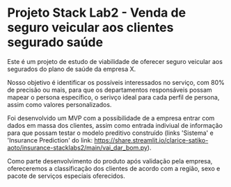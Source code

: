 # Projeto Stack Lab2 - Venda de seguro veicular aos clientes segurado saúde

Este é um projeto de estudo de viabilidade de oferecer seguro veicular aos segurados do plano de saúde da empresa X.

Nosso objetivo é identificar os possíveis interessados no serviço, com 80% de precisão ou mais, para que os departamentos responsáveis possam mapear o persona específico, o serivço ideal para cada perfil de persona, assim como valores personalizados.

Foi desenvolvido um MVP com a possibilidade de a empresa entrar com dados em massa dos clientes, assim como entrada indiviual de informação para que possam testar o modelo preditivo construído (links 'Sistema' e 'Insurance Prediction' do link: https://share.streamlit.io/clarice-satiko-aoto/insurance-stacklabs2/main/vai_dar_bom.py).

Como parte desenvolvimento do produto após validação pela empresa, ofereceremos a classificação dos clientes de acordo com a região, sexo e pacote de serviços especiais oferecidos.
